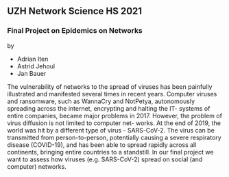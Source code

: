 ## UZH Network Science HS 2021
### Final Project on Epidemics on Networks

by
- Adrian Iten
- Astrid Jehoul
- Jan Bauer

The vulnerability of networks to the spread of viruses has been painfully illustrated and manifested several times in recent years. Computer
viruses and ransomware, such as WannaCry and NotPetya, autonomously spreading across the internet, encrypting and halting the IT-
systems of entire companies, became major problems in 2017. However, the problem of virus diffusion is not limited to computer net-
works. At the end of 2019, the world was hit by a different type of virus - SARS-CoV-2. The virus can be transmitted from person-to-person,
potentially causing a severe respiratory disease (COVID-19), and has been able to spread rapidly across all continents, bringing entire countries to a standstill.
In our final project we want to assess how viruses (e.g. SARS-CoV-2) spread on social (and computer) networks.

